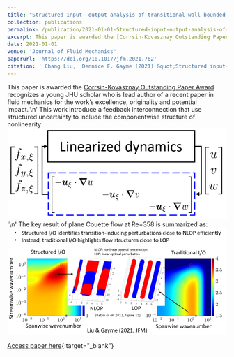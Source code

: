 ```yaml
---
title: "Structured input--output analysis of transitional wall-bounded flows"
collection: publications
permalink: /publication/2021-01-01-Structured-input-output-analysis-of-transitional-wall-bounded-flows
excerpt: This paper is awarded the [Corrsin-Kovasznay Outstanding Paper Award](https://engineering.jhu.edu/ceafm/corrsin-kovasznay-award/) recognizes a young JHU scholar who is lead author of a recent paper in fluid mechanics for the work’s excellence, originality and potential impact.'\n' This work introduce a feedback interconnection that use structured uncertainty to include the componentwise structure of nonlinearity: <img src='/images/structured_IO_feedback_interconnection.png'> '\n' The key result of plane Couette flow at Re=358 is summarized as: <img src='/images/structured_IO_key_result.png'>
date: 2021-01-01
venue: 'Journal of Fluid Mechanics'
paperurl: 'https://doi.org/10.1017/jfm.2021.762'
citation: ' Chang Liu,  Dennice F. Gayme (2021) &quot;Structured input--output analysis of transitional wall-bounded flows.&quot; <i>Journal of Fluid Mechanics</i>. 927, A25.'
---
```

This paper is awarded the [Corrsin-Kovasznay Outstanding Paper Award](https://engineering.jhu.edu/ceafm/corrsin-kovasznay-award/) recognizes a young JHU scholar who is lead author of a recent paper in fluid mechanics for the work’s excellence, originality and potential impact.'\n' This work introduce a feedback interconnection that use structured uncertainty to include the componentwise structure of nonlinearity: <img src='/images/structured_IO_feedback_interconnection.png'> '\n' The key result of plane Couette flow at Re=358 is summarized as: <img src='/images/structured_IO_key_result.png'>

[Access paper here](https://doi.org/10.1017/jfm.2021.762){:target="_blank"}
